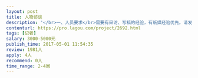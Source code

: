 ```yaml
---                
layout: post       
title: 人物访谈           
description: '</br>一、人员要求</br>需要有采访、写稿的经验，有纸媒经验优先。请发送你最满意的稿件链接给我。</br></br>二、需要做的事情</br>采访网易 Python 微专业的优秀学员，4篇采访稿，每篇篇幅1000字左右。</br>酬劳是千字千元，总计4000元。</br></br>三、参考</br>https://generalassemb.ly/blog/what-is-web-development-coding/</br>https://techacademy.jp/blog/61</br>'     
contenturl: https://pro.lagou.com/project/2692.html      
tags: [记者]            
salary: 3000-5000元          
publish_time: 2017-05-01 11:54:35         
review: 1981人                   
apply: 4人                   
recommend: 0人                   
time_range: 2-4周              
---                 
```

